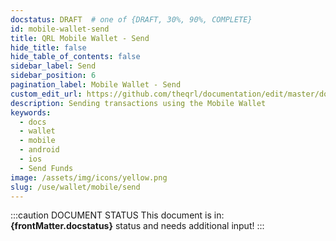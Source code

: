 ```yaml
---
docstatus: DRAFT  # one of {DRAFT, 30%, 90%, COMPLETE}
id: mobile-wallet-send
title: QRL Mobile Wallet - Send
hide_title: false
hide_table_of_contents: false
sidebar_label: Send
sidebar_position: 6
pagination_label: Mobile Wallet - Send
custom_edit_url: https://github.com/theqrl/documentation/edit/master/docs/basics/what-is-qrl.md
description: Sending transactions using the Mobile Wallet
keywords:
  - docs
  - wallet
  - mobile
  - android
  - ios
  - Send Funds
image: /assets/img/icons/yellow.png
slug: /use/wallet/mobile/send
---
```


:::caution DOCUMENT STATUS 
<span>This document is in: <b>{frontMatter.docstatus}</b> status and needs additional input!</span>
:::